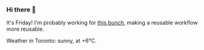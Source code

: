 ### Hi there :wave:

It's Friday! I'm probably working for [this bunch](https://github.com/kohofinancial), making a reusable workflow more reusable.

Weather in Toronto: sunny, at +6°C.
